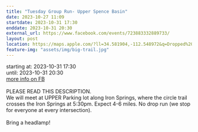 ```yaml
---
title: "Tuesday Group Run- Upper Spence Basin"
date: 2023-10-27 11:09
startdate: 2023-10-31 17:30
enddate: 2023-10-31 20:30
external_url: https://www.facebook.com/events/723883332889733/
layout: post
location: https://maps.apple.com/?ll=34.581904,-112.548972&q=Dropped%20Pin&_ext=EiYpaevoe+dJQUAxxHG9OnsjXMA558AO2A1LQUBB5GbvdsgiXMBQBA%3D%3D&t=h
feature-img: "assets/img/big-trail.jpg"
---
```


starting at: 2023-10-31 17:30<br>until: 2023-10-31 20:30<br><a href="https://www.facebook.com/events/723883332889733/">more info on FB</a><br><br>PLEASE READ THIS DESCRIPTION. <br>
  We will meet at UPPER Parking lot along Iron Springs, where the circle trail crosses the Iron Springs at 5&#58;30pm. Expect 4-6 miles. No drop run (we stop for everyone at every intersection). <br>
  <br>
  Bring a headlamp!<br>
  <br>
  
